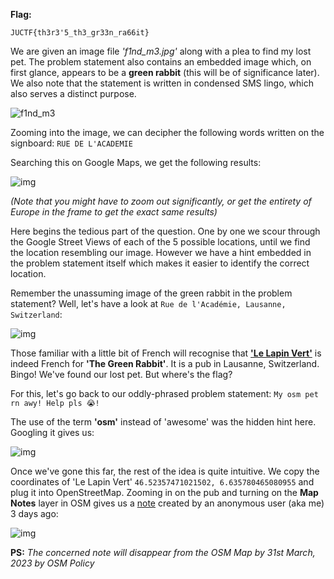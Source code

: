 **Flag:**
```
JUCTF{th3r3'5_th3_gr33n_ra66it}
```

We are given an image file *'f1nd_m3.jpg'* along with a plea to find my lost pet. The problem statement also contains an embedded image which, on first glance, appears to be a **green rabbit** (this will be of significance later). We also note that the statement is written in condensed SMS lingo, which also serves a distinct purpose.

![f1nd_m3](https://user-images.githubusercontent.com/96875426/227784981-8840c404-ca9d-472a-b197-6cf8ec6eb588.jpg)

Zooming into the image, we can decipher the following words written on the signboard: ``RUE DE L'ACADEMIE``

Searching this on Google Maps, we get the following results:

![img](https://user-images.githubusercontent.com/96875426/227785609-9282e071-de2b-4c21-89a2-615d519b8f8b.png)

*(Note that you might have to zoom out significantly, or get the entirety of Europe in the frame to get the exact same results)*

Here begins the tedious part of the question. One by one we scour through the Google Street Views of each of the 5 possible locations, until we find the location resembling our image. However we have a hint embedded in the problem statement itself which makes it easier to identify the correct location.

Remember the unassuming image of the green rabbit in the problem statement? Well, let's have a look at ``Rue de l'Académie, Lausanne, Switzerland``:

![img](https://user-images.githubusercontent.com/96875426/227786097-74bea7bf-d1d1-4c4d-8fde-7dc5a72f8dce.png)

Those familiar with a little bit of French will recognise that [**'Le Lapin Vert'**](https://www.google.com/maps/place/The+Green+Rabbit/@46.5235378,6.6354586,19z/data=!4m15!1m8!3m7!1s0x478c2e313aa1b7f5:0xaedacac04eae28b9!2sRue+de+l'Acad%C3%A9mie,+1005+Lausanne,+Switzerland!3b1!8m2!3d46.5234825!4d6.6357551!16s%2Fg%2F1tj3jzd8!3m5!1s0x478c2e312e2c4359:0x265902b12b81748c!8m2!3d46.5235316!4d6.6357696!16s%2Fg%2F1td6462w) is indeed French for **'The Green Rabbit'**. It is a pub in Lausanne, Switzerland. Bingo! We've found our lost pet. But where's the flag?

For this, let's go back to our oddly-phrased problem statement: ``My osm pet rn awy! Help pls 😭!``

The use of the term **'osm'** instead of 'awesome' was the hidden hint here. Googling it gives us:

![img](https://user-images.githubusercontent.com/96875426/227786508-8d38722e-f9f4-480e-9a46-a9578867d48c.png)

Once we've gone this far, the rest of the idea is quite intuitive. We copy the coordinates of 'Le Lapin Vert' ``46.52357471021502, 6.635780465080955`` and plug it into OpenStreetMap. Zooming in on the pub and turning on the **Map Notes** layer in OSM gives us a [note](https://www.openstreetmap.org/note/3610427) created by an anonymous user (aka me) 3 days ago:

![img](https://user-images.githubusercontent.com/96875426/227786882-e24c333b-75c6-48fa-9a18-18d3e9daf807.png)

**PS:** *The concerned note will disappear from the OSM Map by 31st March, 2023 by OSM Policy*
